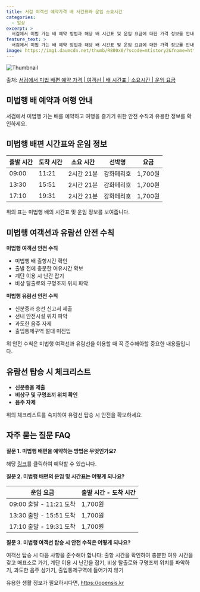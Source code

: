 ```yaml
---
title: 서검 여객선 예약가격 배 시간표와 운임 소요시간
categories:
  - 일상
excerpt: >
  서검에서 미법 가는 배 예약 방법과 해당 배 시간표 및 운임 요금에 대한 가격 정보를 안내 드리겠습니다. 안전하고 재밋는 미법행 여행을 위해 아래 정보 참고하시기 바랍니다. 미법행 배편 예약하기 👈 클릭서검에서 미법행 배 시간표출발 시간도착 시간소요 시간선박명요금09:0011:212시간 21분강화페리호1,700원13:3015:512시간 21분강화페리호1,700원17:1019:312시간 21분강화페리호1,700원미법행 배편 예약하기 👈 클릭서검에서 미법행 여객선 탑승 시 이용수칙미법행 여객선을 이용할 때 꼭 준수해아할 중요한 안전 수칙들을 알아봅시다. 중요한 내용 1) 미법행 배 출항시간을 꼭 확인해 주세요. 2) 출발 전에 충분한 여유시간을 가지기 위해 사람이 많아질 수 있는 매표소를 미리 방문해주세요...
feature_text: >
  서검에서 미법 가는 배 예약 방법과 해당 배 시간표 및 운임 요금에 대한 가격 정보를 안내 드리겠습니다. 안전하고 재밋는 미법행 여행을 위해 아래 정보 참고하시기 바랍니다. 미법행 배편 예약하기 👈 클릭서검에서 미법행 배 시간표출발 시간도착 시간소요 시간선박명요금09:0011:212시간 21분강화페리호1,700원13:3015:512시간 21분강화페리호1,700원17:1019:312시간 21분강화페리호1,700원미법행 배편 예약하기 👈 클릭서검에서 미법행 여객선 탑승 시 이용수칙미법행 여객선을 이용할 때 꼭 준수해아할 중요한 안전 수칙들을 알아봅시다. 중요한 내용 1) 미법행 배 출항시간을 꼭 확인해 주세요. 2) 출발 전에 충분한 여유시간을 가지기 위해 사람이 많아질 수 있는 매표소를 미리 방문해주세요...
image: https://img1.daumcdn.net/thumb/R800x0/?scode=mtistory2&fname=https%3A%2F%2Fblog.kakaocdn.net%2Fdn%2FcH5UxR%2FbtsHB5ehMhR%2FSHESJsPkYW9df9FYtHkpI0%2Fimg.webp
---
```


![Thumbnail](https://img1.daumcdn.net/thumb/R800x0/?scode=mtistory2&fname=https%3A%2F%2Fblog.kakaocdn.net%2Fdn%2FcH5UxR%2FbtsHB5ehMhR%2FSHESJsPkYW9df9FYtHkpI0%2Fimg.webp)

<p>출처: <a href="https://opensis.kr/entry/%EC%84%9C%EA%B2%80%EC%97%90%EC%84%9C-%EB%AF%B8%EB%B2%95-%EB%B0%B0%ED%8E%B8-%EC%98%88%EC%95%BD-%EA%B0%80%EA%B2%A9-%EC%97%AC%EA%B0%9D%EC%84%A0-%EB%B0%B0-%EC%8B%9C%EA%B0%84%ED%91%9C-%EC%86%8C%EC%9A%94%EC%8B%9C%EA%B0%84-%EC%9A%B4%EC%9E%84-%EC%9A%94%EA%B8%88" rel="dofollow">서검에서 미법 배편 예약 가격 | 여객선 | 배 시간표 | 소요시간 | 운임 요금</a> </p>

## 미법행 배 예약과 여행 안내

서검에서 미법행 가는 배를 예약하고 여행을 즐기기 위한 안전 수칙과 유용한 정보를 확인하세요.

## 미법행 배편 시간표와 운임 정보

**출발 시간** | **도착 시간** | **소요 시간** | **선박명** | **요금**  
---|---|---|---|---  
09:00 | 11:21 | 2시간 21분 | 강화페리호 | 1,700원  
13:30 | 15:51 | 2시간 21분 | 강화페리호 | 1,700원  
17:10 | 19:31 | 2시간 21분 | 강화페리호 | 1,700원  
  
위의 표는 미법행 배의 시간표 및 운임 정보를 보여줍니다.

## 미법행 여객선과 유람선 안전 수칙

**미법행 여객선 안전 수칙**

  * 미법행 배 출항시간 확인
  * 출발 전에 충분한 여유시간 확보
  * 계단 이용 시 난간 잡기
  * 비상 탈출로와 구명조끼 위치 파악

**미법행 유람선 안전 수칙**

  * 신분증과 승선 신고서 제출
  * 선내 안전시설 위치 파악
  * 과도한 음주 자제
  * 출입통제구역 절대 미진입

위 안전 수칙은 미법행 여객선과 유람선을 이용할 때 꼭 준수해아할 중요한 내용들입니다.

## 유람선 탑승 시 체크리스트

  * **신분증을 제출**
  * **비상구 및 구명조끼 위치 확인**
  * **음주 자제**

위의 체크리스트를 숙지하여 유람선 탑승 시 안전을 확보하세요.

## 자주 묻는 질문 FAQ

**질문 1. 미법행 배편을 예약하는 방법은 무엇인가요?**

해당 [링크](https://www.example.com/booking)를 클릭하여 예약할 수 있습니다.

**질문 2. 미법행 배편의 운임 및 시간표는 어떻게 되나요?**

**운임 요금** | **출발 시간 - 도착 시간**  
---|---  
09:00 출발 - 11:21 도착 | 1,700원  
13:30 출발 - 15:51 도착 | 1,700원  
17:10 출발 - 19:31 도착 | 1,700원  
  
**질문 3. 미법행 여객선 탑승 시 안전 수칙은 어떻게 되나요?**

여객선 탑승 시 다음 사항을 준수해야 합니다: 출항 시간을 확인하여 충분한 여유 시간을 갖고 매표소로 가기, 계단 이용 시 난간을 잡기,
비상 탈출로와 구명조끼 위치를 파악하기, 과도한 음주 삼가기, 출입통제구역에 들어가지 않기

 

유용한 생활 정보가 필요하시다면, <a href="https://opensis.kr" rel="dofollow">https://opensis.kr</a>


